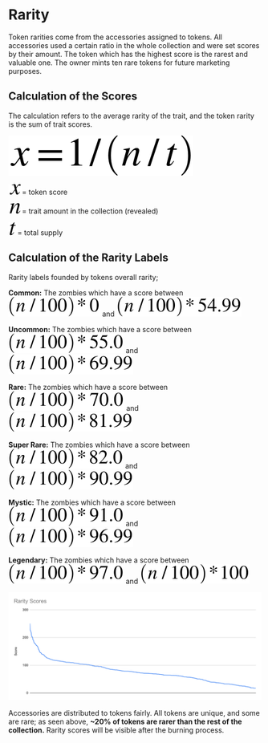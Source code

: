# Rarity

Token rarities come from the accessories assigned to tokens. All accessories used a certain ratio in the whole collection and were set scores by their amount. The token which has the highest score is the rarest and valuable one. The owner mints ten rare tokens for future marketing purposes.

## Calculation of the Scores

The calculation refers to the average rarity of the trait, and the token rarity is the sum of trait scores.

![](.gitbook/assets/math.svg)

![](.gitbook/assets/xmath.svg)= token score

![](.gitbook/assets/n.svg)= trait amount in the collection (revealed)

![](.gitbook/assets/t.svg)= total supply

## Calculation of the Rarity Labels

Rarity labels founded by tokens overall rarity;

**Common:** The zombies which have a score between ![](.gitbook/assets/1.svg) and ![](.gitbook/assets/2.svg)

**Uncommon:** The zombies which have a score between ![](.gitbook/assets/3.svg) and ![](.gitbook/assets/4.svg)

**Rare:** The zombies which have a score between ![](.gitbook/assets/5.svg) and ![](.gitbook/assets/6.svg)

**Super Rare:** The zombies which have a score between ![](.gitbook/assets/7.svg) and ![](.gitbook/assets/8.svg)

**Mystic:** The zombies which have a score between ![](.gitbook/assets/9.svg) and ![](.gitbook/assets/10.svg)

**Legendary:** The zombies which have a score between ![](.gitbook/assets/11.svg) and ![](.gitbook/assets/12.svg)

![Rarity chart (based on minted 3024 tokens)](images/rarity-chart.svg)

Accessories are distributed to tokens fairly. All tokens are unique, and some are rare; as seen above, **\~20% of tokens are rarer than the rest of the collection.** Rarity scores will be visible after the burning process.
